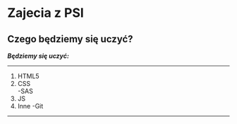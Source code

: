 # Zajecia z PSI 
## Czego będziemy się uczyć?  
***Będziemy się uczyć:***
***
1. HTML5
1. CSS  
   -SAS
1. JS
1. Inne
   -Git

***
